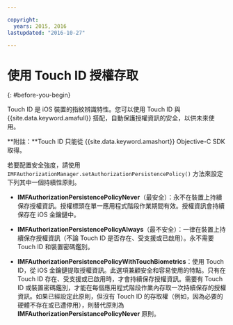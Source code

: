 ```yaml
---

copyright:
  years: 2015, 2016
lastupdated: "2016-10-27" 

---
```


# 使用 Touch ID 授權存取
{: #before-you-begin}

Touch ID 是 iOS 裝置的指紋辨識特性。您可以使用 Touch ID 與 {{site.data.keyword.amafull}} 搭配，自動保護授權資訊的安全，以供未來使用。 

**附註：**Touch ID 只能從 {{site.data.keyword.amashort}} Objective-C SDK 取得。

若要配置安全強度，請使用 `IMFAuthorizationManager.setAuthorizationPersistencePolicy()` 方法來設定下列其中一個持續性原則。

* **IMFAuthorizationPersistencePolicyNever**（最安全）：永不在裝置上持續保存授權資訊。授權標頭在單一應用程式階段作業期間有效。授權資訊會持續保存在 iOS 金鑰鏈中。

* **IMFAuthorizationPersistencePolicyAlways**（最不安全）：一律在裝置上持續保存授權資訊（不論 Touch ID 是否存在、受支援或已啟用）。永不需要 Touch ID 和裝置密碼鑑別。

* **IMFAuthorizationPersistencePolicyWithTouchBiometrics**：使用 Touch ID，從 iOS 金鑰鏈提取授權資訊。此選項兼顧安全和容易使用的特點。只有在 Touch ID 存在、受支援或已啟用時，才會持續保存授權資訊。需要有 Touch ID 或裝置密碼鑑別，才能在每個應用程式階段作業內存取一次持續保存的授權資訊。如果已經設定此原則，但沒有 Touch ID 的存取權（例如，因為必要的硬體不存在或已遭停用），則替代原則為 **IMFAuthorizationPersistancePolicyNever** 原則。
